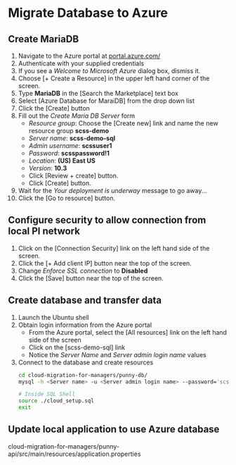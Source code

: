 # Migrate Database to Azure

## Create MariaDB
1. Navigate to the Azure portal at
   [portal.azure.com/](https://portal.azure.com/)
1. Authenticate with your supplied credentials
1. If you see a *Welcome to Microsoft Azure* dialog box, dismiss it.
1. Choose [+ Create a Resource] in the upper left hand corner of the screen.
1. Type **MariaDB** in the [Search the Marketplace] text box
1. Select [Azure Database for MaraiDB] from the drop down list
1. Click the [Create] button
1. Fill out the *Create Maria DB Server* form
    - *Resource group*: Choose the [Create new] link and name the new resource
        group **scss-demo**
    - *Server name*: **scss-demo-sql**
    - *Admin username*: **scssuser1**
    - *Password*: **scsspassword!1**
    - *Location*: **(US) East US**
    - *Version*: **10.3**
    - Click [Review + create] button.
    - Click [Create] button.
1. Wait for the *Your deployment is underway* message to go away...
1. Click the [Go to resource] button.

## Configure security to allow connection from local PI network
1. Click on the [Connection Security] link on the left hand side of the screen.
1. Click the [+ Add client IP] button near the top of the screen.
1. Change *Enforce SSL connection* to **Disabled**
1. Click the [Save] button near the top of the screen.

## Create database and transfer data
1. Launch the Ubuntu shell
1. Obtain login information from the Azure portal
    - From the Azure portal, select the [All resources] link on the left hand
        side of the screen
    - Click on the [scss-demo-sql] link
    - Notice the *Server Name* and *Server admin login name* values
1. Connect to the database and create resources
    ``` bash
    cd cloud-migration-for-managers/punny-db/
    mysql -h <Server name> -u <Server admin login name> --password='scsspassword!1'

    # Inside SQL Shell
    source ./cloud_setup.sql
    exit
    ```

## Update local application to use Azure database

cloud-migration-for-managers/punny-api/src/main/resources/application.properties
